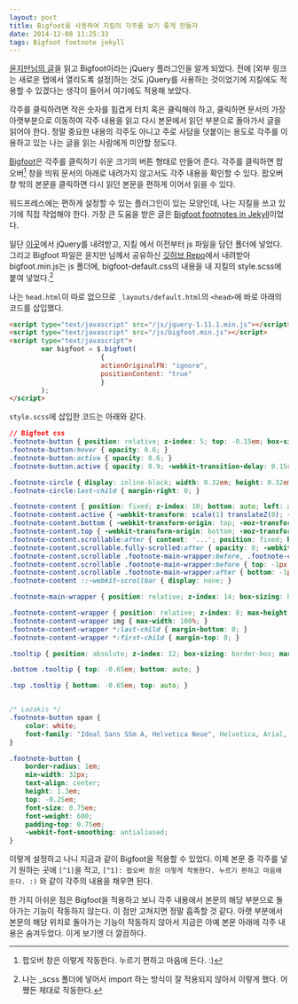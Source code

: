 ```yaml
---
layout: post
title: Bigfoot을 사용하여 지킬의 각주를 보기 좋게 만들자
date: 2014-12-08 11:25:33
tags: Bigfoot footnote jekyll
---
```

[윤지만님의 글](http://yoonjiman.net/2014/12/07/bigfoot/ "블로그의 각주를 멋지게 만들어 주는 Bigfoot - Yoon Jiman")을  읽고 Bigfoot이라는 jQuery 플러그인을 알게 되었다. 전에 [외부 링크는 새로운 탭에서 열리도록 설정]하는 것도 jQuery를 사용하는 것이었기에 지킬에도 적용할 수 있겠다는 생각이 들어서 여기에도 적용해 보았다.

각주를 클릭하려면 작은 숫자를 힘겹게 터치 혹은 클릭해야 하고, 클릭하면 문서의 가장 아랫부분으로 이동하여 각주 내용을 읽고 다시 본문에서 읽던 부분으로 돌아가서 글을 읽어야 한다. 정말 중요한 내용의 각주도 아니고 주로 사담을 덧붙이는 용도로 각주를 이용하고 있는 나는 글을 읽는 사람에게 미안할 정도다.

[Bigfoot](http://www.bigfootjs.com/ "bigfoot.js")은 각주를 클릭하기 쉬운 크기의 버튼 형태로 만들어 준다. 각주를 클릭하면 팝오버[^1] 창을 띄워 문서의 아래로 내려가지 않고서도 각주 내용을 확인할 수 있다. 팝오버 창 밖의 본문을 클릭하면 다시 읽던 본문을 편하게 이어서 읽을 수 있다.

워드프레스에는 편하게 설정할 수 있는 플러그인이 있는 모양인데, 나는 지킬을 쓰고 있기에 직접 작업해야 한다. 가장 큰 도움을 받은 글은 [Bigfoot footnotes in Jekyll](http://sherifsoliman.com/2014/11/07/Bigfoot%20in%20Jekyll/ "Bigfoot footnotes in Jekyll")이었다.

일단 [이곳](http://jquery.com/download/)에서 jQuery를 내려받고, 지킬 에서 이전부터 js 파일을 담던 폴더에 넣었다. 그리고 Bigfoot 파일은 윤지만 님께서 공유하신 [깃허브 Repo](https://gist.github.com/ilazakis/550767c780cc5a6d625e)에서 내려받아 bigfoot.min.js는 js 폴더에, bigfoot-default.css의 내용을 내 지킬의 style.scss에 붙여 넣었다.[^2]

나는 `head.html`이 따로 없으므로 `_layouts/default.html`의 `<head>`에 바로 아래의 코드를 삽입했다.

```html
<script type="text/javascript" src="/js/jquery-1.11.1.min.js"></script>
<script type="text/javascript" src="/js/bigfoot.min.js"></script>
<script type="text/javascript">
        var bigfoot = $.bigfoot(
                       {
                       actionOriginalFN: "ignore",
                       positionContent: "true"
                       }
        );
</script>
```

`style.scss`에 삽입한 코드는 아래와 같다.

```css
// Bigfoot css
.footnote-button { position: relative; z-index: 5; top: -0.15em; box-sizing: border-box; display: inline-block; padding: 0.34em; margin: 0 0.1em 0 0.2em; border: none; border-radius: 0.3em; cursor: pointer; opacity: 0.3; background-color: #464646; line-height: 0; vertical-align: middle; text-decoration: none; -webkit-transition-property: opacity; -moz-transition-property: opacity; -ms-transition-property: opacity; transition-property: opacity; -webkit-transition-duration: 0.25s; -moz-transition-duration: 0.25s; -ms-transition-duration: 0.25s; transition-duration: 0.25s; }
.footnote-button:hover { opacity: 0.6; }
.footnote-button:active { opacity: 0.6; }
.footnote-button.active { opacity: 0.9; -webkit-transition-delay: 0.15s; -moz-transition-delay: 0.15s; -ms-transition-delay: 0.15s; transition-delay: 0.15s; }

.footnote-circle { display: inline-block; width: 0.32em; height: 0.32em; margin-right: 0.224em; border-radius: 100%; background-color: #e6e6e6; border: none; line-height: 0.5em; }
.footnote-circle:last-child { margin-right: 0; }

.footnote-content { position: fixed; z-index: 10; bottom: auto; left: auto; box-sizing: border-box; max-width: 90%; margin: 1.21924em auto; display: inline-block; -webkit-transform: scale(0.1) translateZ(0); -moz-transform: scale(0.1) translateZ(0); -ms-transform: scale(0.1) translateZ(0); transform: scale(0.1) translateZ(0); -webkit-transform-origin: 50% 0; -moz-transform-origin: 50% 0; -ms-transform-origin: 50% 0; transform-origin: 50% 0; background: #fafafa; opacity: 0; border-radius: 0.5em; border: 1px solid #c3c3c3; box-shadow: 0px 0px 8px rgba(0, 0, 0, 0.3); -webkit-transition-property: opacity, -webkit-transform; -moz-transition-property: opacity, -moz-transform; -ms-transition-property: opacity, -ms-transform; transition-property: opacity, transform; -webkit-transition-duration: 0.25s; -moz-transition-duration: 0.25s; -ms-transition-duration: 0.25s; transition-duration: 0.25s; }
.footnote-content.active { -webkit-transform: scale(1) translateZ(0); -moz-transform: scale(1) translateZ(0); -ms-transform: scale(1) translateZ(0); transform: scale(1) translateZ(0); opacity: 0.97; }
.footnote-content.bottom { -webkit-transform-origin: top; -moz-transform-origin: top; -ms-transform-origin: top; transform-origin: top; }
.footnote-content.top { -webkit-transform-origin: bottom; -moz-transform-origin: bottom; -ms-transform-origin: bottom; transform-origin: bottom; }
.footnote-content.scrollable:after { content: '...'; position: fixed; bottom: 0.45em; right: 50%; z-index: 20; width: 1.5em; margin-right: -0.75em; opacity: 1; background-color: #fafafa; font-family: Georgia; font-weight: bold; font-size: 1.8em; text-align: center; color: rgba(0, 0, 0, 0.08); line-height: 0; -webkit-transition-property: opacity; -moz-transition-property: opacity; -ms-transition-property: opacity; transition-property: opacity; -webkit-transition-duration: 0.25s; -moz-transition-duration: 0.25s; -ms-transition-duration: 0.25s; transition-duration: 0.25s; -webkit-transition-delay: 0.4s; -moz-transition-delay: 0.4s; -ms-transition-delay: 0.4s; transition-delay: 0.4s; }
.footnote-content.scrollable.fully-scrolled:after { opacity: 0; -webkit-transition-delay: 0s; -moz-transition-delay: 0s; -ms-transition-delay: 0s; transition-delay: 0s; }
.footnote-content.scrollable .footnote-main-wrapper:before, .footnote-content.scrollable .footnote-main-wrapper:after { content: ' '; position: absolute; width: 100%; z-index: 12; }
.footnote-content.scrollable .footnote-main-wrapper:before { top: -1px; left: 0; height: 1.1em; border-radius: 0.5em 0.5em 0 0; background: #fafafa; background: -moz-linear-gradient(top, #fafafa 0%, #fafafa 50%, rgba(250, 250, 250, 0) 100%); background: -webkit-gradient(linear, left top, left bottom, color-stop(0%, #fafafa), color-stop(50%, #fafafa), color-stop(100%, rgba(250, 250, 250, 0))); background: -webkit-linear-gradient(top, #fafafa 0%, #fafafa 50%, rgba(250, 250, 250, 0) 100%); background: -o-linear-gradient(top, #fafafa 0%, #fafafa 50%, rgba(250, 250, 250, 0) 100%); background: -ms-linear-gradient(top, #fafafa 0%, #fafafa 50%, rgba(250, 250, 250, 0) 100%); background: linear-gradient(to bottom, #fafafa 0%, #fafafa 50%, rgba(250, 250, 250, 0) 100%); }
.footnote-content.scrollable .footnote-main-wrapper:after { bottom: -1px; left: 0; height: 1.2em; border-radius: 0 0 0.5em 0.5em; background: #fafafa; background: -moz-linear-gradient(bottom, #fafafa 0%, #fafafa 50%, rgba(250, 250, 250, 0) 100%); background: -webkit-gradient(linear, left bottom, left top, color-stop(0%, #fafafa), color-stop(50%, #fafafa), color-stop(100%, rgba(250, 250, 250, 0))); background: -webkit-linear-gradient(bottom, #fafafa 0%, #fafafa 50%, rgba(250, 250, 250, 0) 100%); background: -o-linear-gradient(bottom, #fafafa 0%, #fafafa 50%, rgba(250, 250, 250, 0) 100%); background: -ms-linear-gradient(bottom, #fafafa 0%, #fafafa 50%, rgba(250, 250, 250, 0) 100%); background: linear-gradient(to top, #fafafa 0%, #fafafa 50%, rgba(250, 250, 250, 0) 100%); }
.footnote-content ::-webkit-scrollbar { display: none; }

.footnote-main-wrapper { position: relative; z-index: 14; box-sizing: border-box; overflow: hidden; margin: 0; max-width: 22em; background-color: #fafafa; border-radius: 0.5em; -webkit-transition-property: max-height; -moz-transition-property: max-height; -ms-transition-property: max-height; transition-property: max-height; -webkit-transition-duration: 0.25s; -moz-transition-duration: 0.25s; -ms-transition-duration: 0.25s; transition-duration: 0.25s; }

.footnote-content-wrapper { position: relative; z-index: 8; max-height: 15em; padding: 1.1em 1.3em 1.2em; box-sizing: border-box; overflow: auto; -webkit-overflow-scrolling: touch; background: #fafafa; border-radius: 0.5em; }
.footnote-content-wrapper img { max-width: 100%; }
.footnote-content-wrapper *:last-child { margin-bottom: 0; }
.footnote-content-wrapper *:first-child { margin-top: 0; }

.tooltip { position: absolute; z-index: 12; box-sizing: border-box; margin-left: -0.65em; width: 1.3em; height: 1.3em; -webkit-transform: rotate(45deg); -moz-transform: rotate(45deg); -ms-transform: rotate(45deg); transform: rotate(45deg); background: #fafafa; border: 1px solid #c3c3c3; box-shadow: 0px 0px 8px rgba(0, 0, 0, 0.3); border-top-left-radius: 0; }

.bottom .tooltip { top: -0.65em; bottom: auto; }

.top .tooltip { bottom: -0.65em; top: auto; }


/* Lazakis */
.footnote-button span {
	color: white;
	font-family: "Ideal Sans SSm A, Helvetica Neue", Helvetica, Arial, sans-serif;
}

.footnote-button {
	border-radius: 1em;
	min-width: 32px;
	text-align: center;
	height: 1.3em;
	top: -0.25em;
	font-size: 0.75em;
	font-weight: 600;
	padding-top: 0.75em;
	-webkit-font-smoothing: antialiased;
}
```

이렇게 설정하고 나니 지금과 같이 Bigfoot을 적용할 수 있었다. 이제 본문 중 각주를 넣기 원하는 곳에 `[^1]`을 적고, `[^1]: 팝오버 창은 이렇게 작동한다. 누르기 편하고 마음에 든다. :)` 와 같이 각주의 내용을 채우면 된다.

한 가지 아쉬운 점은 Bigfoot을 적용하고 보니 각주 내용에서 본문의 해당 부분으로 돌아가는 기능이 작동하지 않는다. 이 점만 고쳐지면 정말 흡족할 것 같다. 아랫 부분에서 본문의 해당 위치로 돌아가는 기능이 작동하지 않아서 지금은 아예 본문 아래에 각주 내용은 숨겨두었다. 이게 보기엔 더 깔끔하다.

[^1]: 팝오버 창은 이렇게 작동한다. 누르기 편하고 마음에 든다. :)

[^2]: 나는 _scss 폴더에 넣어서 import 하는 방식이 잘 적용되지 않아서 이렇게 했다. 어쨌든 제대로 작동한다.